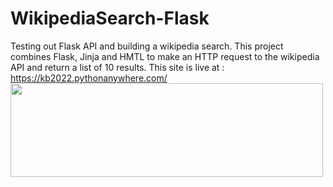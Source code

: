 # WikipediaSearch-Flask
Testing out Flask API and building a wikipedia search.  This project combines Flask, Jinja and HMTL to make an HTTP request to the wikipedia API and return a list of 10 results. 
This site is live at : https://kb2022.pythonanywhere.com/
<a href="#"><img src="https://user-images.githubusercontent.com/113033203/235705497-5c8bd340-bf59-4240-868e-2f4f1dcda9e8.png" width="500px" height="150px" /></a>
